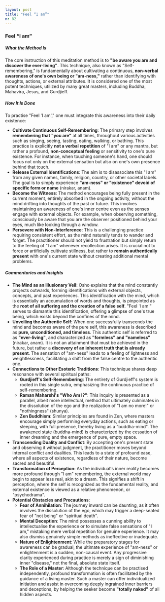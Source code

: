```yaml
---
layout: post
title: "Feel “I am”"
n: 82
---
```

### Feel “I am”

##### What the Method Is

The core instruction of this meditation method is to **"be aware you are and discover the ever-living"**. This technique, also known as "Self-remembering," is fundamentally about cultivating a continuous, **non-verbal awareness of one's own being or "am-ness,"** rather than identifying with thoughts, actions, or external attributes. It is considered one of the most potent techniques, utilized by many great masters, including Buddha, Mahavira, Jesus, and Gurdjieff.

##### How It Is Done

To practise "Feel 'I am'," one must integrate this awareness into their daily existence:

- **Cultivate Continuous Self-Remembering**: The primary step involves **remembering that "you are"** at all times, throughout various activities such as singing, seeing, tasting, eating, walking, or bathing. This practice is explicitly **not a verbal repetition** of "I am" or any mantra, but rather a profound, **non-conceptual feeling** or sensitivity to one's pure existence. For instance, when touching someone's hand, one should focus not only on the external sensation but also on one's own presence behind that touch.
- **Release External Identifications**: The aim is to disassociate this "I am" from any given names, family, religion, country, or other societal labels. The goal is to simply experience **"am-ness" or "existence" devoid of specific form or name** (nirakar, anam).
- **Become the Witness**: The method encourages being fully present in the current moment, entirely absorbed in the ongoing activity, without the mind drifting into thoughts of the past or future. This involves maintaining an awareness of one's inner centre even as the senses engage with external objects. For example, when observing something, consciously be aware that you are the observer positioned behind your eyes, much like looking through a window.
- **Persevere with Non-Interference**: This is a challenging practice requiring consistent effort, as the mind naturally tends to wander and forget. The practitioner should not yield to frustration but simply return to the feeling of "I am" whenever recollection arises. It is crucial not to force or artificially cultivate stillness, but rather to **remain authentically present** with one's current state without creating additional mental problems.

##### Commentaries and Insights

- **The Mind as an Illusionary Veil**: Osho explains that the mind constantly projects outwards, forming identifications with external objects, concepts, and past experiences. This identification with the mind, which is essentially an accumulation of words and thoughts, is pinpointed as the **root of all suffering and the creation of a false self**. "Feel 'I am'" serves to dismantle this identification, offering a glimpse of one's true being, which exists beyond the confines of the mind.
- **Unveiling the Authentic Self**: When one successfully transcends the mind and becomes aware of the pure self, this awareness is described as **pure, unconditioned, and timeless**. This authentic self is referred to as **"ever-living"**, and characterized as **"formless" and "nameless"** (nirakar, anam). It is not an attainment that must be achieved in the future, but rather a **discovery of an inherent truth that is already present**. The sensation of "am-ness" leads to a feeling of lightness and weightlessness, facilitating a shift from the false centre to the authentic one.
- **Connections to Other Esoteric Traditions**: This technique shares deep resonance with several spiritual paths:
    - **Gurdjieff's Self-Remembering**: The entirety of Gurdjieff's system is rooted in this single sutra, emphasizing the continuous practice of self-remembering.
    - **Raman Maharshi's "Who Am I?"**: This inquiry is presented as a parallel, albeit more intellectual, method that ultimately culminates in the dissolution of the ego and the realization of "I am no more!" or "nothingness" (shunya).
    - **Zen Buddhism**: Similar principles are found in Zen, where masters encourage simply performing everyday actions, such as eating or sleeping, with full presence, thereby living as a "buddha-mind". The awakened state (buddha-mind) is characterized by the cessation of inner dreaming and the emergence of pure, empty space.
- **Transcending Duality and Conflict**: By accepting one's present state and observing it without judgment, the practitioner moves beyond internal conflict and dualities. This leads to a state of profound ease, where all aspects of existence, regardless of their nature, become sacred and beautiful.
- **Transformation of Perception**: As the individual's inner reality becomes more profound through "I am" remembering, the external world may begin to appear less real, akin to a dream. This signifies a shift in perception, where the self is recognized as the fundamental reality, and external existence is viewed as a relative phenomenon, or "psychodrama".
- **Potential Obstacles and Precautions**:
    - **Fear of Annihilation**: The journey inward can be daunting, as it often involves the dissolution of the ego, which may trigger a deep-seated fear of "not being" or "spiritual death".
    - **Mental Deception**: The mind possesses a cunning ability to intellectualise the experience or to simulate false sensations of "I am," mistaking mere verbal repetition for genuine experience. It may also dismiss genuinely simple methods as ineffective or inadequate.
    - **Nature of Enlightenment**: While the preparatory stages for awareness can be gradual, the ultimate experience of "am-ness" or enlightenment is a sudden, non-causal event. Any progressive clarity experienced during practice is merely a sign of diminishing inner "disease," not the final, absolute state itself.
    - **The Role of a Master**: Although the technique can be practised independently, profound transformation is often facilitated by the guidance of a living master. Such a master can offer individualized initiation and assist in overcoming deeply ingrained inner barriers and deceptions, by helping the seeker become **"totally naked"** of all hidden aspects.
